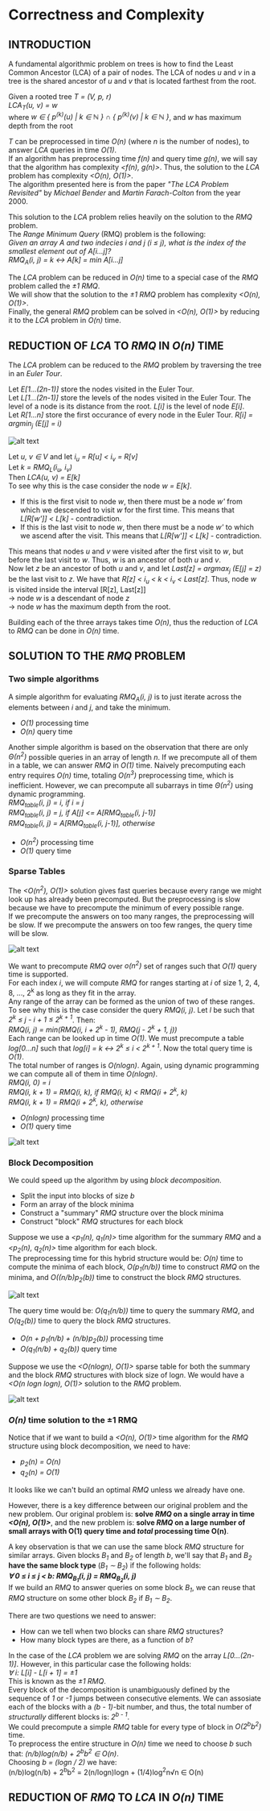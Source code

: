 # Correctness and Complexity


## INTRODUCTION ##
A fundamental algorithmic problem on trees is how to find the Least Common Ancestor (LCA) of a pair of nodes. The LCA of nodes <i>u</i> and <i>v</i> in a tree is the shared ancestor of <i>u</i> and <i>v</i> that is located farthest from the root.  

Given a rooted tree <i>T = (V, p, r)</i>  
<i>LCA<sub>T</sub>(u, v) = w</i>  
where <i>w &isin; { p<sup>(k)</sup>(u) | k &isin; &#8469; } &cap; { p<sup>(k)</sup>(v) | k &isin; &#8469; }</i>, and <i>w</i> has maximum depth from the root  

<i>T</i> can be preprocessed in time <i>O(n)</i> (where <i>n</i> is the number of nodes), to answer <i>LCA</i> queries in time <i>O(1)</i>.  
If an algorithm has preprocessing time <i>f(n)</i> and query time <i>g(n)</i>, we will say that the algorithm has complexity <i>\<f(n), g(n)\></i>. Thus, the solution to the <i>LCA</i> problem has complexity <i>\<O(n), O(1)\></i>.  
 The algorithm presented here is from the paper <i>"The LCA Problem Revisited"</i> by <i>Michael Bender</i> and <i>Martin Farach-Colton</i> from the year 2000.  

This solution to the <i>LCA</i> problem relies heavily on the solution to the <i>RMQ</i> problem.  
The <i>Range Minimum Query</i> (RMQ) problem is the following:  
<i>Given an array A and two indecies i and j (i &le; j), what is the index of the smallest element out of A[i...j]?</i>  
<i>RMQ<sub>A</sub>(i, j) = k &harr; A[k] = min A[i...j]</i>  

The <i>LCA</i> problem can be reduced in <i>O(n)</i> time to a special case of the <i>RMQ</i> problem called the <i>&plusmn;1 RMQ</i>.  
We will show that the solution to the <i>&plusmn;1 RMQ</i> problem has complexity <i>\<O(n), O(1)\></i>.  
Finally, the general <i>RMQ</i> problem can be solved in <i>\<O(n), O(1)\></i> by reducing it to the <i>LCA</i> problem in <i>O(n)</i> time.  

<!-- insert pic -->


## REDUCTION OF <i>LCA</i> TO <i>RMQ</i> IN <i>O(n)</i> TIME ##
The <i>LCA</i> problem can be reduced to the <i>RMQ</i> problem by traversing the tree in an <i>Euler Tour</i>.  

Let <i>E[1...(2n-1)]</i> store the nodes visited in the Euler Tour.  
Let <i>L[1...(2n-1)]</i> store the levels of the nodes visited in the Euler Tour. The level of a node is its distance from the root. <i>L[i]</i> is the level of node <i>E[i]</i>.  
Let <i>R[1...n]</i> store the first occurance of every node in the Euler Tour. <i>R[i] = argmin<sub>j</sub> (E[j] = i)</i>  

![alt text](https://github.com/cacao-macao/fun-with-algorithms/blob/master/Least-Common-Ancestor/img/euler_tour.png)

Let <i>u, v &isin; V</i> and let <i>i<sub>u</sub> = R[u] < i<sub>v</sub> = R[v]</i>  
Let <i>k = RMQ<sub>L</sub>(i<sub>u</sub>, i<sub>v</sub>)</i>  
Then <i>LCA(u, v) = E[k]</i>  
To see why this is the case consider the node <i>w = E[k]</i>.  
  * If this is the first visit to node <i>w</i>, then there must be a node <i>w'</i> from which we descended to visit <i>w</i> for the first time. This means that <i>L[R[w']] < L[k]</i> - contradiction.  
  * If this is the last visit to node <i>w</i>, then there must be a node <i>w'</i> to which we ascend after the visit. This means that <i>L[R[w']] < L[k]</i> - contradiction.  

This means that nodes <i>u</i> and <i>v</i> were visited after the first visit to <i>w</i>, but before the last visit to <i>w</i>. Thus, <i>w</i> is an ancestor of both <i>u</i> and <i>v</i>.  
Now let <i>z</i> be an ancestor of both <i>u</i> and <i>v</i>, and let <i>Last[z] = argmax<sub>j</sub> (E[j] = z)</i> be the last visit to <i>z</i>. We have that <i>R[z] < i<sub>u</sub> < k < i<sub>v</sub> < Last[z]</i>. Thus, node <i>w</i> is visited inside the interval [R[z], Last[z]]  
&rarr; node <i>w</i> is a descendant of node <i>z</i>  
&rarr; node <i>w</i> has the maximum depth from the root.  

Building each of the three arrays takes time <i>O(n)</i>, thus the reduction of <i>LCA</i> to <i>RMQ</i> can be done in <i>O(n)</i> time.


## SOLUTION TO THE <i>RMQ</i> PROBLEM ##
### Two simple algorithms ###
A simple algorithm for evaluating <i>RMQ<sub>A</sub>(i, j)</i> is to just iterate across the elements between <i>i</i> and <i>j</i>, and take the minimum.  
  * <i>O(1)</i> processing time  
  * <i>O(n)</i> query time  

Another simple algorithm is based on the observation that there are only <i>&Theta;(n<sup>2</sup>)</i> possible queries in an array of length <i>n</i>. If we precompute all of them in a table, we can answer <i>RMQ</i> in <i>O(1)</i> time. Naively precomputing each entry requires <i>O(n)</i> time, totaling <i>O(n<sup>3</sup>)</i> preprocessing time, which is inefficient. However, we can precompute all subarrays in time <i>&Theta;(n<sup>2</sup>)</i> using dynamic programming.  
<i>RMQ<sub>table</sub>(i, j) = i, if i = j</i>  
<i>RMQ<sub>table</sub>(i, j) = j, if A[j] <= A[RMQ<sub>table</sub>(i, j-1)]</i>  
<i>RMQ<sub>table</sub>(i, j) = A[RMQ<sub>table</sub>(i, j-1)], otherwise</i>  
  * <i>O(n<sup>2</sup>)</i> processing time  
  * <i>O(1)</i> query time  

### Sparse Tables ###
The <i>\<O(n<sup>2</sup>), O(1)\></i> solution gives fast queries because every range we might look up has already been precomputed. But the preprocessing is slow because we have to precompute the minimum of every possible range.  
If we precompute the answers on too many ranges, the preprocessing will be slow. If we precompute the answers on too few ranges, the query time will be slow.  

![alt text](https://github.com/cacao-macao/fun-with-algorithms/blob/master/Least-Common-Ancestor/img/observation.png)

We want to precompute <i>RMQ</i> over <i>o(n<sup>2</sup>)</i> set of ranges such that <i>O(1)</i> query time is supported.  
For each index <i>i</i>, we will compute <i>RMQ</i> for ranges starting at <i>i</i> of size 1, 2, 4, 8, ..., 2<sup>k</sup> as long as they fit in the array.  
Any range of the array can be formed as the union of two of these ranges. To see why this is the case consider the query <i>RMQ(i, j)</i>. Let <i>l</i> be such that <i>2<sup>k</sup> &le; j - i + 1 &le; 2<sup>k + 1</sup></i>. Then:  
<i>RMQ(i, j) = min(RMQ(i, i + 2<sup>k</sup> - 1), RMQ(j - 2<sup>k</sup> + 1, j))</i>  
Each range can be looked up in time <i>O(1)</i>. We must precompute a table <i>log[0...n]</i> such that <i>log[i] = k &harr; 2<sup>k</sup> &le; i < 2<sup>k + 1</sup></i>. Now the total query time is <i>O(1)</i>.  
The total number of ranges is <i>O(nlogn)</i>. Again, using dynamic programming we can compute all of them in time <i>O(nlogn)</i>.  
<i>RMQ(i, 0) = i</i>  
<i>RMQ(i, k + 1) = RMQ(i, k), if RMQ(i, k) < RMQ(i + 2<sup>k</sup>, k)</i>  
<i>RMQ(i, k + 1) = RMQ(i + 2<sup>k</sup>, k), otherwise</i>  
  * <i>O(nlogn)</i> processing time  
  * <i>O(1)</i> query time  

![alt text](https://github.com/cacao-macao/fun-with-algorithms/blob/master/Least-Common-Ancestor/img/sparse_table.png)

### Block Decomposition ###
We could speed up the algorithm by using <i>block decomposition</i>.  
  * Split the input into blocks of size <i>b</i>  
  * Form an array of the block minima  
  * Construct a "summary" <i>RMQ</i> structure over the block minima  
  * Construct "block" <i>RMQ</i> structures for each block  

Suppose we use a <i>\<p<sub>1</sub>(n), q<sub>1</sub>(n)\></i> time algorithm for the summary <i>RMQ</i> and a <i>\<p<sub>2</sub>(n), q<sub>2</sub>(n)\></i> time algorithm for each block.  
The preprocessing time for this hybrid structure would be: <i>O(n)</i> time to compute the minima of each block, <i>O(p<sub>1</sub>(n/b))</i> time to construct <i>RMQ</i> on the minima, and <i>O((n/b)p<sub>2</sub>(b))</i> time to construct the block <i>RMQ</i> structures.  

![alt text](https://github.com/cacao-macao/fun-with-algorithms/blob/master/Least-Common-Ancestor/img/block_structure.png)

The query time would be: <i>O(q<sub>1</sub>(n/b))</i> time to query the summary <i>RMQ</i>, and <i>O(q<sub>2</sub>(b))</i> time to query the block <i>RMQ</i> structures.  
  * <i>O(n + p<sub>1</sub>(n/b) + (n/b)p<sub>2</sub>(b))</i> processing time  
  * <i>O(q<sub>1</sub>(n/b) + q<sub>2</sub>(b))</i> query time  

Suppose we use the <i>\<O(nlogn), O(1)\></i> sparse table for both the summary and the block <i>RMQ</i> structures with block size of log<i>n</i>. We would have a <i>\<O(n logn logn), O(1)\></i> solution to the <i>RMQ</i> problem.  

![alt text](https://github.com/cacao-macao/fun-with-algorithms/blob/master/Least-Common-Ancestor/img/hybrid_structure.png)

### <i>O(n)</i> time solution to the &plusmn;1 RMQ ###
Notice that if we want to build a <i>\<O(n), O(1)\></i> time algorithm for the <i>RMQ</i> structure using block decomposition, we need to have:  
  * <i>p<sub>2</sub>(n) = O(n)</i>  
  * <i>q<sub>2</sub>(n) = O(1)</i>  

It looks like we can't build an optimal <i>RMQ</i> unless we already have one.  

However, there is a key difference between our original problem and the new problem. Our original problem is: <b>solve <i>RMQ</i> on a single array in time <i>\<O(n), O(1)\></i></b>, and the new problem is: <b>solve <i>RMQ</i> on a large number of small arrays with O(1) query time and <i>total</i> processing time O(n)</b>.  

A key observation is that we can use the same block <i>RMQ</i> structure for similar arrays. Given blocks <i>B<sub>1</sub></i> and <i>B<sub>2</sub></i> of length <i>b</i>, we'll say that <i>B<sub>1</sub></i> and <i>B<sub>2</sub></i> <b>have the same block type</b> (<i>B<sub>1</sub> &sim; B<sub>2</sub></i>) if the following holds:  
<b><i> &forall; 0 &le; i &le; j < b: RMQ<sub>B<sub>1</sub></sub>(i, j) = RMQ<sub>B<sub>2</sub></sub>(i, j)</i></b>  
If we build an <i>RMQ</i> to answer queries on some block <i>B<sub>1</sub></i>, we can reuse that <i>RMQ</i> structure on some other block <i>B<sub>2</sub></i> if <i>B<sub>1</sub> &sim; B<sub>2</sub></i>.

There are two questions we need to answer:  
  * How can we tell when two blocks can share <i>RMQ</i> structures?  
  * How many block types are there, as a function of <i>b</i>?  

In the case of the <i>LCA</i> problem we are solving <i>RMQ</i> on the array <i>L[0...(2n-1)]</i>. However, in this particular case the following holds:  
<i>&forall; i: L[i] - L[i + 1] = &plusmn;1</i>  
This is known as the <i>&plusmn;1 RMQ</i>.  
Every block of the decomposition is unambiguously defined by the sequence of <i>1</i> or <i>-1</i> jumps between consecutive elements. We can assosiate each of the blocks with a <i>(b - 1)</i>-bit number, and thus, the total number of <i>structurally</i> different blocks is: <i>2<sup>b - 1</sup></i>.  
We could precompute a simple <i>RMQ</i> table for every type of block in <i>O(2<sup>b</sup>b<sup>2</sup>)</i> time.  
To preprocess the entire structure in <i>O(n)</i> time we need to choose <i>b</i> such that: <i>(n/b)log(n/b) + 2<sup>b</sup>b<sup>2</sup> &isin; O(n)</i>.  
Choosing <i>b = (logn / 2)</i> we have:  
(n/b)log(n/b) + 2<sup>b</sup>b<sup>2</sup> = 2(n/logn)logn + (1/4)log<sup>2</sup>n&radic;n &isin; O(n)


## REDUCTION OF <i>RMQ</i> TO <i>LCA</i> IN <i>O(n)</i> TIME ##
